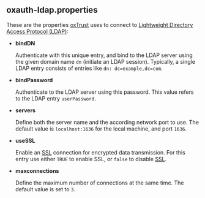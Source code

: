 
## oxauth-ldap.properties

These are the properties [oxTrust][oxtrust] uses to connect to
[Lightweight Directory Access Protocol (LDAP)][ldap]:

 * __bindDN__

   Authenticate with this unique entry, and bind to the LDAP server
   using the given domain name `dn` (initiate an LDAP session). 
   Typically, a single LDAP entry consists of entries like 
   `dn: dc=example,dc=com`.

 * __bindPassword__

   Authenticate to the LDAP server using this password. This value
   refers to the LDAP entry `userPassword`.

 * __servers__

   Define both the server name and the according network port to use. 
   The default value is `localhost:1636` for the local machine, and 
   port `1636`.

 * __useSSL__

   Enable an [SSL][ssl] connection for encrypted data transmission. For
   this entry use either `TRUE` to enable SSL, or `false` to disable
   [SSL][ssl].

 * __maxconnections__

   Define the maximum number of connections at the same time. The 
   default value is set to `3`.

[ldap]: https://en.wikipedia.org/wiki/Lightweight_Directory_Access_Protocol "Lightweight Directory Access Protocol (LDAP), Wikipedia"

[oxtrust]: ../oxTrust/ "oxTrust documentation"

[ssl]: https://en.wikipedia.org/wiki/Transport_Layer_Security "Transport Layer Security (TLS), Wikipedia"
